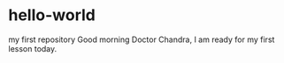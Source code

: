 # hello-world
my first repository
Good morning Doctor Chandra, I am ready for my first lesson today.
